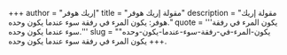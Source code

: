 +++
author = "إريك هوفر"
title = "مقولة إريك هوفر"
description = "مقولة إريك هوفر: يكون المرء في رفقة سوء عندما يكون وحده."
quote = '''يكون المرء في رفقة سوء عندما يكون وحده.'''
slug = "يكون-المرء-في-رفقة-سوء-عندما-يكون-وحده"
+++
يكون المرء في رفقة سوء عندما يكون وحده.
